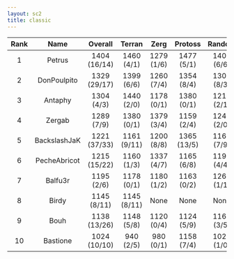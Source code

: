 ```yaml
---
layout: sc2
title: classic
---
```

| Rank | Name         | Overall      | Terran      | Zerg       | Protoss     | Random     |
|:----:|:------------:|:------------:|:-----------:|:----------:|:-----------:|:----------:|
| 1    | Petrus       | 1404 (16/14) | 1460 (4/1)  | 1279 (1/6) | 1477 (5/1)  | 1402 (6/6) |
| 2    | DonPoulpito  | 1329 (29/17) | 1399 (6/6)  | 1260 (7/4) | 1354 (8/4)  | 1305 (8/3) |
| 3    | Antaphy      | 1304 (4/3)   | 1440 (2/0)  | 1178 (0/1) | 1380 (0/1)  | 1219 (2/1) |
| 4    | Zergab       | 1289 (7/9)   | 1380 (0/1)  | 1379 (3/4) | 1159 (2/4)  | 1240 (2/0) |
| 5    | BackslashJaK | 1221 (37/33) | 1161 (9/11) | 1200 (8/8) | 1365 (13/5) | 1161 (7/9) |
| 6    | PecheAbricot | 1215 (15/22) | 1160 (1/3)  | 1337 (4/7) | 1165 (6/8)  | 1198 (4/4) |
| 7    | Balfu3r      | 1195 (2/6)   | 1178 (0/1)  | 1180 (1/2) | 1163 (0/2)  | 1262 (1/1) |
| 8    | Birdy        | 1145 (8/11)  | 1145 (8/11) |None        |None         |None        |
| 9    | Bouh         | 1138 (13/26) | 1148 (5/8)  | 1120 (0/4) | 1124 (5/9)  | 1161 (3/5) |
| 10   | Bastione     | 1024 (10/10) | 940 (2/5)   | 980 (0/1)  | 1158 (7/4)  | 1020 (1/0) |
